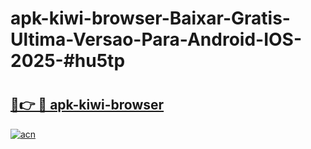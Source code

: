 # apk-kiwi-browser-Baixar-Gratis-Ultima-Versao-Para-Android-IOS-2025-#hu5tp

# <h2><a href="https://ainizakaria.my?title=apk-kiwi-browser&ref=22M">🔗👉 🔴 apk-kiwi-browser</a></h2>

[![acn](https://github.com/user-attachments/assets/0f9c940e-d8b0-45ae-aac7-cd30a18b3e1c)](https://ainizakaria.my?title=apk-kiwi-browser&ref=22M)

